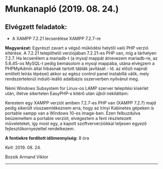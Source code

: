 # Munkanapló (2019. 08. 24.)

## Elvégzett feladatok:

* A XAMPP 7.2.21 lecserélése XAMPP 7.2.7-re

**Magyarázat:** Egyrészt zavart a végső működési helytől való PHP verzió eltérése. A 7.2.21 telepithető verziojában 7.2.21-es PHP van, míg a tárhelyen 7.2.7. Ha lecserélem a mariadb-t (a mysql mappát átnevezem mariadb-re, az 5.6.45-os MySQL-t pedig bemásolom a mysql mappába, utána elvégzem a PHPMyAdmin által hibásnak tartott táblák javítását - ld. az előző napnál említett leírás lépései) akkor az egész control panel instabillá válik, mely rendszertelenül induló-leálló adatbázis sszerverben nyilvánul meg.

Némi Windows Subsystem for Linux-os LAMP szerver telepitési kísérlet után, illetve sikertelen EasyPHP-s kitérő után újból nekiláttam:

Kerestem egy XAMPP verziót amiben 7.2.7-es PHP van (XAMPP 7.2.7) majd pedig sikerült visszaemlékeznem arra, hogy az Irinyi Kabinetes gépeken is portable xampp van a Windows 10-es image-ben. Ezen felbuzdulva beüzemeltem a portable verziót, elvégeztem a fent részletezett műveleteket, igy most egy, a kapott szoftververziókkal teljesen egyező fejlesztőkornyezettel rendelkezem. 

**A fentiekre fordított időmennyiség:** 8 óra

*Kelt:*  2019. 08. 24.

Bozsik Armand Viktor

---